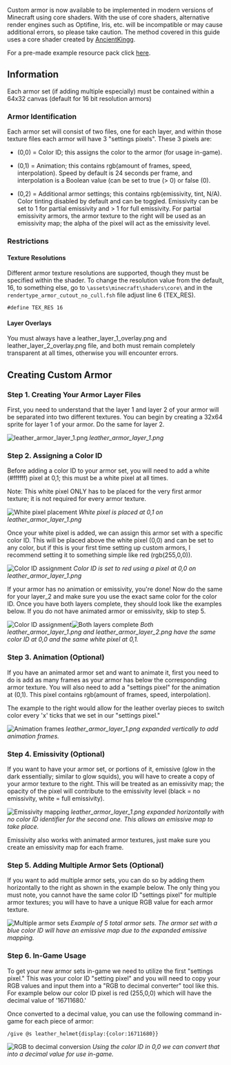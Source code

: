 Custom armor is now available to be implemented in modern versions of Minecraft using core shaders. With the use of core shaders, alternative render engines such as Optifine, Iris, etc. will be incompatible or may cause additional errors, so please take caution. The method covered in this guide uses a core shader created by [AncientKingg](https://github.com/Ancientkingg/fancyPants).

For a pre-made example resource pack click [here](https://jeqo.net/files/fancyPants-master.zip).

## Information

Each armor set (if adding multiple especially) must be contained within a 64x32 canvas (default for 16 bit resolution armors)

### Armor Identification

Each armor set will consist of two files, one for each layer, and within those texture files each armor will have 3 "settings pixels". These 3 pixels are:

* (0,0) = Color ID; this assigns the color to the armor (for usage in-game).

* (0,1) = Animation; this contains rgb(amount of frames, speed, interpolation). Speed by default is 24 seconds per frame, and interpolation is a Boolean value (can be set to true (> 0) or false (0).

* (0,2) = Additional armor settings; this contains rgb(emissivity, tint, N/A). Color tinting disabled by default and can be toggled. Emissivity can be set to 1 for partial emissivity and > 1 for full emissivity. For partial emissivity armors, the armor texture to the right will be used as an emissivity map; the alpha of the pixel will act as the emissivity level.

### Restrictions

#### Texture Resolutions

Different armor texture resolutions are supported, though they must be specified within the shader. To change the resolution value from the default, 16, to something else, go to `\assets\minecraft\shaders\core\` and in the `rendertype_armor_cutout_no_cull.fsh` file adjust line 6 (TEX_RES).

```
#define TEX_RES 16
```

#### Layer Overlays

You must always have a leather_layer_1_overlay.png and leather_layer_2_overlay.png file, and both must remain completely transparent at all times, otherwise you will encounter errors.

## Creating Custom Armor
### Step 1. Creating Your Armor Layer Files

First, you need to understand that the layer 1 and layer 2 of your armor will be separated into two different textures. You can begin by creating a 32x64 sprite for layer 1 of your armor. Do the same for layer 2.

![leather_armor_layer_1.png](/images/guides/armor/armor-1.jpg)
*leather_armor_layer_1.png*

### Step 2. Assigning a Color ID

Before adding a color ID to your armor set, you will need to add a white (#ffffff) pixel at 0,1; this must be a white pixel at all times.

Note: This white pixel ONLY has to be placed for the very first armor texture; it is not required for every armor texture.

![White pixel placement](/images/guides/armor/armor-2.jpg)
*White pixel is placed at 0,1 on leather_armor_layer_1.png*

Once your white pixel is added, we can assign this armor set with a specific color ID. This will be placed above the white pixel (0,0) and can be set to any color, but if this is your first time setting up custom armors, I recommend setting it to something simple like red (rgb(255,0,0)).

![Color ID assignment](/images/guides/armor/armor-3.jpg)
*Color ID is set to red using a pixel at 0,0 on leather_armor_layer_1.png*

If your armor has no animation or emissivity, you're done! Now do the same for your layer_2 and make sure you use the exact same color for the color ID. Once you have both layers complete, they should look like the examples below. If you do not have animated armor or emissivity, skip to step 5.

![Color ID assignment](/images/guides/armor/armor-3.jpg)![Both layers complete](/images/guides/armor/armor-4.jpg)
*Both leather_armor_layer_1.png and leather_armor_layer_2.png have the same color ID at 0,0 and the same white pixel at 0,1.*

### Step 3. Animation (Optional)

If you have an animated armor set and want to animate it, first you need to do is add as many frames as your armor has below the corresponding armor texture. You will also need to add a "settings pixel" for the animation at (0,1). This pixel contains rgb(amount of frames, speed, interpolation).

The example to the right would allow for the leather overlay pieces to switch color every 'x' ticks that we set in our "settings pixel."

![Animation frames](/images/guides/armor/armor-5.jpg)
*leather_armor_layer_1.png expanded vertically to add animation frames.*

### Step 4. Emissivity (Optional)

If you want to have your armor set, or portions of it, emissive (glow in the dark essentially; similar to glow squids), you will have to create a copy of your armor texture to the right. This will be treated as an emissivity map; the opacity of the pixel will contribute to the emissivity level (black = no emissivity, white = full emissivity).

![Emissivity mapping](/images/guides/armor/armor-6.jpg)
*leather_armor_layer_1.png expanded horizontally with no color ID identifier for the second one. This allows an emissive map to take place.*

Emissivity also works with animated armor textures, just make sure you create an emissivity map for each frame.

### Step 5. Adding Multiple Armor Sets (Optional)

If you want to add multiple armor sets, you can do so by adding them horizontally to the right as shown in the example below. The only thing you must note, you cannot have the same color ID "settings pixel" for multiple armor textures; you will have to have a unique RGB value for each armor texture.

![Multiple armor sets](/images/guides/armor/armor-7.jpg)
*Example of 5 total armor sets.
The armor set with a blue color ID will have an emissive map due to the expanded emissive mapping.*

### Step 6. In-Game Usage

To get your new armor sets in-game we need to utilize the first "settings pixel." This was your color ID "setting pixel" and you will need to copy your RGB values and input them into a "RGB to decimal converter" tool like this. For example below our color ID pixel is red (255,0,0) which will have the decimal value of '16711680.'

Once converted to a decimal value, you can use the following command in-game for each piece of armor:

```
/give @s leather_helmet{display:{color:16711680}}
```

![RGB to decimal conversion](/images/guides/armor/armor-8.jpg)
*Using the color ID in 0,0 we can convert that into a decimal value for use in-game.*